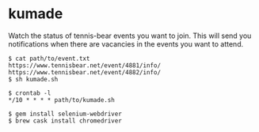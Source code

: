 # kumade

Watch the status of tennis-bear events you want to join.
This will send you notifications when there are vacancies in the events you want to attend.

```
$ cat path/to/event.txt
https://www.tennisbear.net/event/4881/info/
https://www.tennisbear.net/event/4882/info/
$ sh kumade.sh
```
```
$ crontab -l
*/10 * * * * path/to/kumade.sh
```
```
$ gem install selenium-webdriver
$ brew cask install chromedriver
```